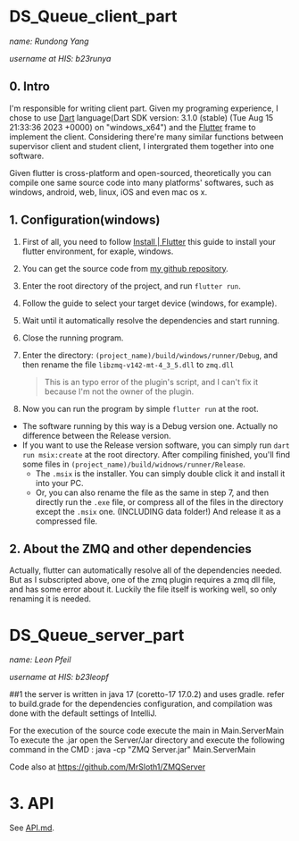 # DS_Queue_client_part

*name: Rundong Yang*

*username at HIS: b23runya*

## 0. Intro

I'm responsible for writing client part. Given my programing experience, I chose to use [Dart](https://en.wikipedia.org/wiki/Dart_(programming_language)) language(Dart SDK version: 3.1.0 (stable) (Tue Aug 15 21:33:36 2023 +0000) on "windows_x64") and the [Flutter](https://en.wikipedia.org/wiki/Flutter_(software)) frame to implement the client. Considering there're many similar functions between supervisor client and student client, I intergrated them together into one software.

Given flutter is cross-platform and open-sourced, theoretically you can compile one same source code into many platforms' softwares, such as windows, android, web, linux, iOS and even mac os x.

 ## 1. Configuration(windows)

1. First of all, you need to follow [Install | Flutter](https://docs.flutter.dev/get-started/install) this guide to install your flutter environment, for exaple, windows.

2. You can get the source code from [my github repository](https://github.com/JSYRD/ds_queue_studentclient).

3. Enter the root directory of the project, and run `flutter run`.

4. Follow the guide to select your target device (windows, for example).

5. Wait until it automatically resolve the dependencies and start running.

6. Close the running program.

7. Enter the directory: `(project_name)/build/windows/runner/Debug`, and then rename the file `libzmq-v142-mt-4_3_5.dll` to `zmq.dll`

   > This is an typo error of the plugin's script, and I can't fix it because I'm not the owner of the plugin.

8. Now you can run the program by simple `flutter run` at the root.

* The software running by this way is a Debug version one. Actually no difference between the Release version.
* If you want to use the Release version software, you can simply run `dart run msix:create` at the root directory. After compiling finished, you'll find some files in `(project_name)/build/widnows/runner/Release`.
  * The `.msix` is the installer. You can simply double click it and install it into your PC.
  * Or, you can also rename the file as the same in step 7, and then directly run the `.exe` file, or compress all of the files in the directory except the `.msix` one. (INCLUDING data folder!) And release it as a compressed file.

## 2. About the ZMQ and other dependencies

Actually, flutter can automatically resolve all of the dependencies needed. But as I subscripted above, one of the zmq plugin requires a zmq dll file, and has some error about it. Luckily the file itself is working well, so only renaming it is needed.

# DS_Queue_server_part

*name: Leon Pfeil*

*username at HIS: b23leopf*

##1
the server is written in java 17 (coretto-17 17.0.2) and uses gradle. refer to build.grade for the dependencies
configuration, and compilation was done with the default settings of IntelliJ. 

For the execution of the source code execute the main in Main.ServerMain
To execute the .jar open the Server/Jar directory and execute the following command in the CMD : java -cp "ZMQ Server.jar" Main.ServerMain

Code also at https://github.com/MrSloth1/ZMQServer



# 3. API

See [API.md](./API.md).
